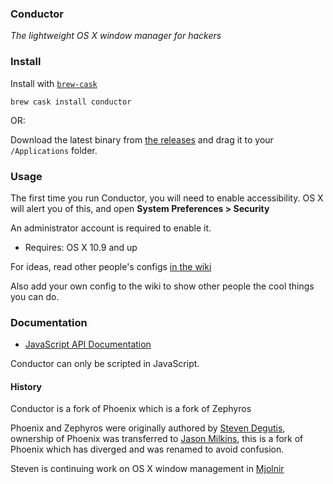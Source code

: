 ### Conductor

*The lightweight OS X window manager for hackers*

### Install

Install with [`brew-cask`](https://github.com/caskroom/homebrew-cask)

```
brew cask install conductor
```

OR:

Download the latest binary from [the
releases](https://github.com/keith/conductor/releases) and drag it to
your `/Applications` folder.

### Usage

The first time you run Conductor, you will need to enable accessibility.
OS X will alert you of this, and open **System Preferences > Security**

An administrator account is required to enable it.

* Requires: OS X 10.9 and up

For ideas, read other people's configs [in the
wiki](https://github.com/keith/conductor/wiki)

Also add your own config to the wiki to show other people the cool
things you can do.

### Documentation

- [JavaScript API Documentation](https://github.com/keith/conductor/wiki/JavaScript-API-documentation)

Conductor can only be scripted in JavaScript.

#### History

Conductor is a fork of Phoenix which is a fork of Zephyros

Phoenix and Zephyros were originally authored by [Steven
Degutis](https://github.com/sdegutis), ownership of Phoenix was
transferred to [Jason Milkins](https://github.com/jasonm23), this is a
fork of Phoenix which has diverged and was renamed to avoid confusion.

Steven is continuing work on OS X window management in
[Mjolnir](https://github.com/sdegutis/mjolnir)
